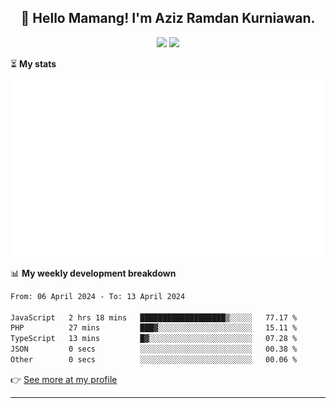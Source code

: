 <h2 align="center">👋 Hello Mamang! I'm Aziz Ramdan Kurniawan.</h2>  
<p align="center">
  <img src="https://komarev.com/ghpvc/?username=azizramdan">
  <img src="https://wakatime.com/badge/user/90056fa0-4c31-4eca-954e-2a3ac05896f9.svg">
</p>
    
⏳ **My stats**  
![](https://raw.githubusercontent.com/azizramdan/github-stats/master/generated/overview.svg#gh-dark-mode-only)

📊 **My weekly development breakdown**
<!--START_SECTION:waka-->

```txt
From: 06 April 2024 - To: 13 April 2024

JavaScript   2 hrs 18 mins   ███████████████████▒░░░░░   77.17 %
PHP          27 mins         ███▓░░░░░░░░░░░░░░░░░░░░░   15.11 %
TypeScript   13 mins         █▓░░░░░░░░░░░░░░░░░░░░░░░   07.28 %
JSON         0 secs          ░░░░░░░░░░░░░░░░░░░░░░░░░   00.38 %
Other        0 secs          ░░░░░░░░░░░░░░░░░░░░░░░░░   00.06 %
```

<!--END_SECTION:waka-->
👉 [See more at my profile](https://wakatime.com/@azizramdan)
***
